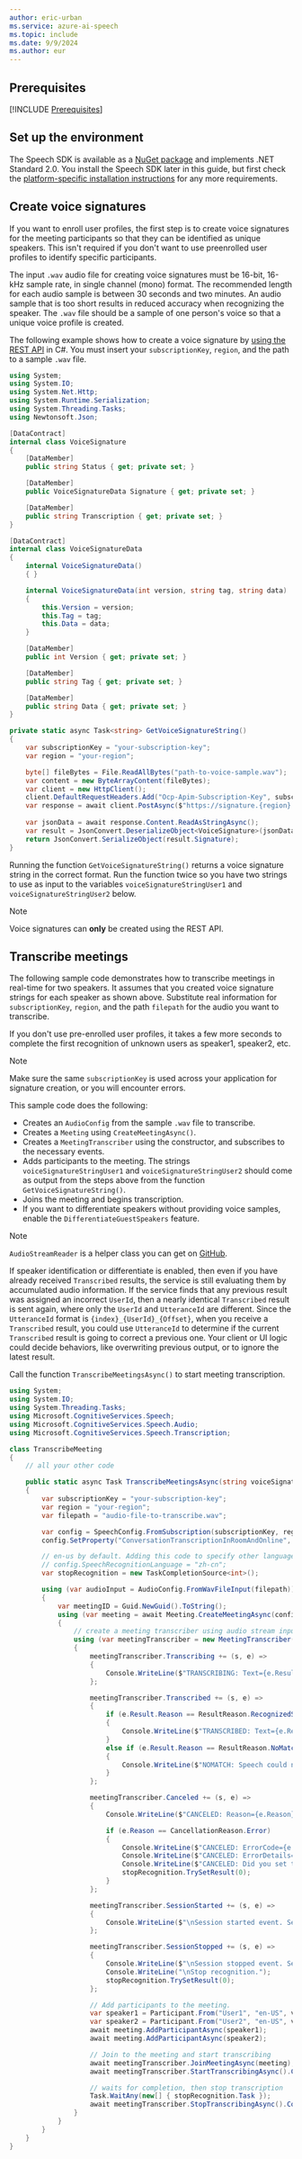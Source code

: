 ```yaml
---
author: eric-urban
ms.service: azure-ai-speech
ms.topic: include
ms.date: 9/9/2024
ms.author: eur
---
```


## Prerequisites

[!INCLUDE [Prerequisites](../../common/azure-prerequisites.md)]

## Set up the environment

The Speech SDK is available as a [NuGet package](https://www.nuget.org/packages/Microsoft.CognitiveServices.Speech) and implements .NET Standard 2.0. You install the Speech SDK later in this guide, but first check the [platform-specific installation instructions](../../../quickstarts/setup-platform.md?pivots=programming-language-csharp) for any more requirements.

## Create voice signatures

If you want to enroll user profiles, the first step is to create voice signatures for the meeting participants so that they can be identified as unique speakers. This isn't required if you don't want to use preenrolled user profiles to identify specific participants.

The input `.wav` audio file for creating voice signatures must be 16-bit, 16-kHz sample rate, in single channel (mono) format. The recommended length for each audio sample is between 30 seconds and two minutes. An audio sample that is too short results in reduced accuracy when recognizing the speaker. The `.wav` file should be a sample of one person's voice so that a unique voice profile is created.

The following example shows how to create a voice signature by [using the REST API](https://aka.ms/cts/signaturegenservice) in C#. You must insert your `subscriptionKey`, `region`, and the path to a sample `.wav` file.

```csharp
using System;
using System.IO;
using System.Net.Http;
using System.Runtime.Serialization;
using System.Threading.Tasks;
using Newtonsoft.Json;

[DataContract]
internal class VoiceSignature
{
    [DataMember]
    public string Status { get; private set; }

    [DataMember]
    public VoiceSignatureData Signature { get; private set; }

    [DataMember]
    public string Transcription { get; private set; }
}

[DataContract]
internal class VoiceSignatureData
{
    internal VoiceSignatureData()
    { }

    internal VoiceSignatureData(int version, string tag, string data)
    {
        this.Version = version;
        this.Tag = tag;
        this.Data = data;
    }

    [DataMember]
    public int Version { get; private set; }

    [DataMember]
    public string Tag { get; private set; }

    [DataMember]
    public string Data { get; private set; }
}

private static async Task<string> GetVoiceSignatureString()
{
    var subscriptionKey = "your-subscription-key";
    var region = "your-region";

    byte[] fileBytes = File.ReadAllBytes("path-to-voice-sample.wav");
    var content = new ByteArrayContent(fileBytes);
    var client = new HttpClient();
    client.DefaultRequestHeaders.Add("Ocp-Apim-Subscription-Key", subscriptionKey);
    var response = await client.PostAsync($"https://signature.{region}.cts.speech.microsoft.com/api/v1/Signature/GenerateVoiceSignatureFromByteArray", content);
    
    var jsonData = await response.Content.ReadAsStringAsync();
    var result = JsonConvert.DeserializeObject<VoiceSignature>(jsonData);
    return JsonConvert.SerializeObject(result.Signature);
}
```

Running the function `GetVoiceSignatureString()` returns a voice signature string in the correct format. Run the function twice so you have two strings to use as input to the variables `voiceSignatureStringUser1` and `voiceSignatureStringUser2` below.

> [!NOTE]
> Voice signatures can **only** be created using the REST API.

## Transcribe meetings

The following sample code demonstrates how to transcribe meetings in real-time for two speakers. It assumes that you created voice signature strings for each speaker as shown above. Substitute real information for `subscriptionKey`, `region`, and the path `filepath` for the audio you want to transcribe.

If you don't use pre-enrolled user profiles, it takes a few more seconds to complete the first recognition of unknown users as speaker1, speaker2, etc.

> [!NOTE]
> Make sure the same `subscriptionKey` is used across your application for signature creation, or you will encounter errors. 

This sample code does the following:

* Creates an `AudioConfig` from the sample `.wav` file to transcribe.
* Creates a `Meeting` using `CreateMeetingAsync()`.
* Creates a `MeetingTranscriber` using the constructor, and subscribes to the necessary events.
* Adds participants to the meeting. The strings `voiceSignatureStringUser1` and `voiceSignatureStringUser2` should come as output from the steps above from the function `GetVoiceSignatureString()`.
* Joins the meeting and begins transcription.
* If you want to differentiate speakers without providing voice samples, enable the `DifferentiateGuestSpeakers` feature. 

> [!NOTE]
> `AudioStreamReader` is a helper class you can get on [GitHub](https://github.com/Azure-Samples/cognitive-services-speech-sdk/blob/master/quickstart/csharp/dotnet/meeting-transcription/helloworld/AudioStreamReader.cs).

If speaker identification or differentiate is enabled, then even if you have already received `Transcribed` results, the service is still evaluating them by accumulated audio information. If the service finds that any previous result was assigned an incorrect `UserId`, then a nearly identical `Transcribed` result is sent again, where only the `UserId` and `UtteranceId` are different. Since the `UtteranceId` format is `{index}_{UserId}_{Offset}`, when you receive a `Transcribed` result, you could use `UtteranceId` to determine if the current `Transcribed` result is going to correct a previous one. Your client or UI logic could decide behaviors, like overwriting previous output, or to ignore the latest result.

Call the function `TranscribeMeetingsAsync()` to start meeting transcription.

```csharp
using System;
using System.IO;
using System.Threading.Tasks;
using Microsoft.CognitiveServices.Speech;
using Microsoft.CognitiveServices.Speech.Audio;
using Microsoft.CognitiveServices.Speech.Transcription;

class TranscribeMeeting
{
    // all your other code

    public static async Task TranscribeMeetingsAsync(string voiceSignatureStringUser1, string voiceSignatureStringUser2)
    {
        var subscriptionKey = "your-subscription-key";
        var region = "your-region";
        var filepath = "audio-file-to-transcribe.wav";

        var config = SpeechConfig.FromSubscription(subscriptionKey, region);
        config.SetProperty("ConversationTranscriptionInRoomAndOnline", "true");

        // en-us by default. Adding this code to specify other languages, like zh-cn.
        // config.SpeechRecognitionLanguage = "zh-cn";
        var stopRecognition = new TaskCompletionSource<int>();

        using (var audioInput = AudioConfig.FromWavFileInput(filepath))
        {
            var meetingID = Guid.NewGuid().ToString();
            using (var meeting = await Meeting.CreateMeetingAsync(config, meetingID))
            {
                // create a meeting transcriber using audio stream input
                using (var meetingTranscriber = new MeetingTranscriber(audioInput))
                {
                    meetingTranscriber.Transcribing += (s, e) =>
                    {
                        Console.WriteLine($"TRANSCRIBING: Text={e.Result.Text} SpeakerId={e.Result.UserId}");
                    };

                    meetingTranscriber.Transcribed += (s, e) =>
                    {
                        if (e.Result.Reason == ResultReason.RecognizedSpeech)
                        {
                            Console.WriteLine($"TRANSCRIBED: Text={e.Result.Text} SpeakerId={e.Result.UserId}");
                        }
                        else if (e.Result.Reason == ResultReason.NoMatch)
                        {
                            Console.WriteLine($"NOMATCH: Speech could not be recognized.");
                        }
                    };

                    meetingTranscriber.Canceled += (s, e) =>
                    {
                        Console.WriteLine($"CANCELED: Reason={e.Reason}");

                        if (e.Reason == CancellationReason.Error)
                        {
                            Console.WriteLine($"CANCELED: ErrorCode={e.ErrorCode}");
                            Console.WriteLine($"CANCELED: ErrorDetails={e.ErrorDetails}");
                            Console.WriteLine($"CANCELED: Did you set the speech resource key and region values?");
                            stopRecognition.TrySetResult(0);
                        }
                    };

                    meetingTranscriber.SessionStarted += (s, e) =>
                    {
                        Console.WriteLine($"\nSession started event. SessionId={e.SessionId}");
                    };

                    meetingTranscriber.SessionStopped += (s, e) =>
                    {
                        Console.WriteLine($"\nSession stopped event. SessionId={e.SessionId}");
                        Console.WriteLine("\nStop recognition.");
                        stopRecognition.TrySetResult(0);
                    };

                    // Add participants to the meeting.
                    var speaker1 = Participant.From("User1", "en-US", voiceSignatureStringUser1);
                    var speaker2 = Participant.From("User2", "en-US", voiceSignatureStringUser2);
                    await meeting.AddParticipantAsync(speaker1);
                    await meeting.AddParticipantAsync(speaker2);

                    // Join to the meeting and start transcribing
                    await meetingTranscriber.JoinMeetingAsync(meeting);
                    await meetingTranscriber.StartTranscribingAsync().ConfigureAwait(false);

                    // waits for completion, then stop transcription
                    Task.WaitAny(new[] { stopRecognition.Task });
                    await meetingTranscriber.StopTranscribingAsync().ConfigureAwait(false);
                }
            }
        }
    }
}
```

